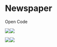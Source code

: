 # Newspaper
Open Code

![](http://media.giphy.com/media/kERJqKjDrnxTjaH83y/giphy.gif)![](http://media.giphy.com/media/lffWSl65jOQyRPKuta/giphy.gif)

![](https://media.giphy.com/media/yuQvSAdfVbNUiPJZBl/giphy.gif)![](http://media.giphy.com/media/YWWgtGkP2KWVlsTpfr/giphy.gif)


